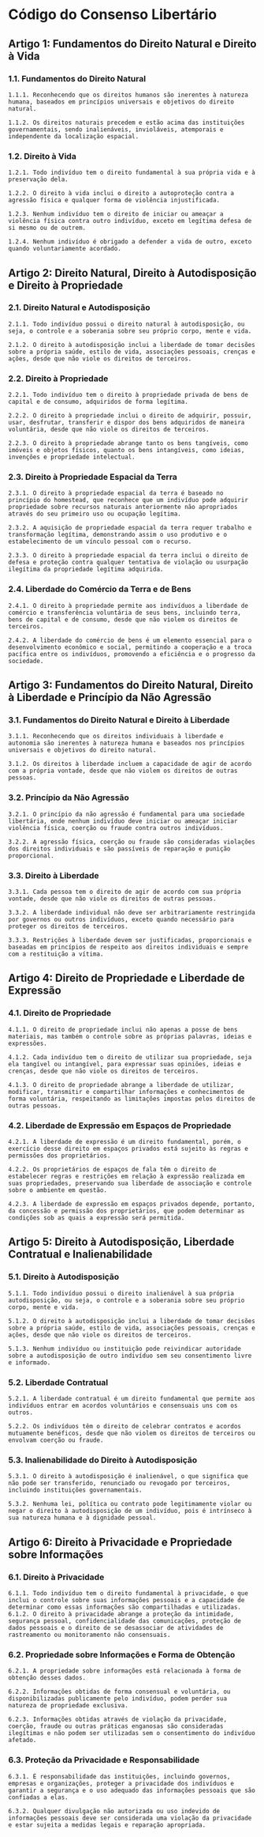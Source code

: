 # Código do Consenso Libertário 

## Artigo 1: Fundamentos do Direito Natural e Direito à Vida

### 1.1. Fundamentos do Direito Natural

    1.1.1. Reconhecendo que os direitos humanos são inerentes à natureza humana, baseados em princípios universais e objetivos do direito natural.

    1.1.2. Os direitos naturais precedem e estão acima das instituições governamentais, sendo inalienáveis, invioláveis, atemporais e independente da localização espacial.

### 1.2. Direito à Vida

    1.2.1. Todo indivíduo tem o direito fundamental à sua própria vida e à preservação dela.

    1.2.2. O direito à vida inclui o direito a autoproteção contra a agressão física e qualquer forma de violência injustificada.

    1.2.3. Nenhum indivíduo tem o direito de iniciar ou ameaçar a violência física contra outro indivíduo, exceto em legítima defesa de si mesmo ou de outrem.

    1.2.4. Nenhum indivíduo é obrigado a defender a vida de outro, exceto quando voluntariamente acordado.

## Artigo 2: Direito Natural, Direito à Autodisposição e Direito à Propriedade

### 2.1. Direito Natural e Autodisposição

    2.1.1. Todo indivíduo possui o direito natural à autodisposição, ou seja, o controle e a soberania sobre seu próprio corpo, mente e vida.

    2.1.2. O direito à autodisposição inclui a liberdade de tomar decisões sobre a própria saúde, estilo de vida, associações pessoais, crenças e ações, desde que não viole os direitos de terceiros.

### 2.2. Direito à Propriedade

    2.2.1. Todo indivíduo tem o direito à propriedade privada de bens de capital e de consumo, adquiridos de forma legítima.

    2.2.2. O direito à propriedade inclui o direito de adquirir, possuir, usar, desfrutar, transferir e dispor dos bens adquiridos de maneira voluntária, desde que não viole os direitos de terceiros.

    2.2.3. O direito à propriedade abrange tanto os bens tangíveis, como imóveis e objetos físicos, quanto os bens intangíveis, como ideias, invenções e propriedade intelectual.

### 2.3. Direito à Propriedade Espacial da Terra
    
    2.3.1. O direito à propriedade espacial da terra é baseado no princípio do homestead, que reconhece que um indivíduo pode adquirir propriedade sobre recursos naturais anteriormente não apropriados através do seu primeiro uso ou ocupação legítima.
    
    2.3.2. A aquisição de propriedade espacial da terra requer trabalho e transformação legítima, demonstrando assim o uso produtivo e o estabelecimento de um vínculo pessoal com o recurso.
    
    2.3.3. O direito à propriedade espacial da terra inclui o direito de defesa e proteção contra qualquer tentativa de violação ou usurpação ilegítima da propriedade legítima adquirida.

### 2.4. Liberdade do Comércio da Terra e de Bens

    2.4.1. O direito à propriedade permite aos indivíduos a liberdade de comércio e transferência voluntária de seus bens, incluindo terra, bens de capital e de consumo, desde que não violem os direitos de terceiros.

    2.4.2. A liberdade do comércio de bens é um elemento essencial para o desenvolvimento econômico e social, permitindo a cooperação e a troca pacífica entre os indivíduos, promovendo a eficiência e o progresso da sociedade.


## Artigo 3: Fundamentos do Direito Natural, Direito à Liberdade e Princípio da Não Agressão

### 3.1. Fundamentos do Direito Natural e Direito à Liberdade

    3.1.1. Reconhecendo que os direitos individuais à liberdade e autonomia são inerentes à natureza humana e baseados nos princípios universais e objetivos do direito natural.

    3.1.2. Os direitos à liberdade incluem a capacidade de agir de acordo com a própria vontade, desde que não violem os direitos de outras pessoas.

### 3.2. Princípio da Não Agressão

    3.2.1. O princípio da não agressão é fundamental para uma sociedade libertária, onde nenhum indivíduo deve iniciar ou ameaçar iniciar violência física, coerção ou fraude contra outros indivíduos.

    3.2.2. A agressão física, coerção ou fraude são consideradas violações dos direitos individuais e são passíveis de reparação e punição proporcional.

### 3.3. Direito à Liberdade

    3.3.1. Cada pessoa tem o direito de agir de acordo com sua própria vontade, desde que não viole os direitos de outras pessoas.
    
    3.3.2. A liberdade individual não deve ser arbitrariamente restringida por governos ou outros indivíduos, exceto quando necessário para proteger os direitos de terceiros.

    3.3.3. Restrições à liberdade devem ser justificadas, proporcionais e baseadas em princípios de respeito aos direitos individuais e sempre com a restituição a vítima.

## Artigo 4: Direito de Propriedade e Liberdade de Expressão

### 4.1. Direito de Propriedade

    4.1.1. O direito de propriedade inclui não apenas a posse de bens materiais, mas também o controle sobre as próprias palavras, ideias e expressões.

    4.1.2. Cada indivíduo tem o direito de utilizar sua propriedade, seja ela tangível ou intangível, para expressar suas opiniões, ideias e crenças, desde que não viole os direitos de terceiros.

    4.1.3. O direito de propriedade abrange a liberdade de utilizar, modificar, transmitir e compartilhar informações e conhecimentos de forma voluntária, respeitando as limitações impostas pelos direitos de outras pessoas.

### 4.2. Liberdade de Expressão em Espaços de Propriedade

    4.2.1. A liberdade de expressão é um direito fundamental, porém, o exercício desse direito em espaços privados está sujeito às regras e permissões dos proprietários.

    4.2.2. Os proprietários de espaços de fala têm o direito de estabelecer regras e restrições em relação à expressão realizada em suas propriedades, preservando sua liberdade de associação e controle sobre o ambiente em questão.

    4.2.3. A liberdade de expressão em espaços privados depende, portanto, da concessão e permissão dos proprietários, que podem determinar as condições sob as quais a expressão será permitida.

## Artigo 5: Direito à Autodisposição, Liberdade Contratual e Inalienabilidade

### 5.1. Direito à Autodisposição

    5.1.1. Todo indivíduo possui o direito inalienável à sua própria autodisposição, ou seja, o controle e a soberania sobre seu próprio corpo, mente e vida.

    5.1.2. O direito à autodisposição inclui a liberdade de tomar decisões sobre a própria saúde, estilo de vida, associações pessoais, crenças e ações, desde que não viole os direitos de terceiros.

    5.1.3. Nenhum indivíduo ou instituição pode reivindicar autoridade sobre a autodisposição de outro indivíduo sem seu consentimento livre e informado.

### 5.2. Liberdade Contratual

    5.2.1. A liberdade contratual é um direito fundamental que permite aos indivíduos entrar em acordos voluntários e consensuais uns com os outros.

    5.2.2. Os indivíduos têm o direito de celebrar contratos e acordos mutuamente benéficos, desde que não violem os direitos de terceiros ou envolvam coerção ou fraude.

### 5.3. Inalienabilidade do Direito à Autodisposição

    5.3.1. O direito à autodisposição é inalienável, o que significa que não pode ser transferido, renunciado ou revogado por terceiros, incluindo instituições governamentais.

    5.3.2. Nenhuma lei, política ou contrato pode legitimamente violar ou negar o direito à autodisposição de um indivíduo, pois é intrínseco à sua natureza humana e à dignidade pessoal.

## Artigo 6: Direito à Privacidade e Propriedade sobre Informações

### 6.1. Direito à Privacidade

    6.1.1. Todo indivíduo tem o direito fundamental à privacidade, o que inclui o controle sobre suas informações pessoais e a capacidade de determinar como essas informações são compartilhadas e utilizadas.
    6.1.2. O direito à privacidade abrange a proteção da intimidade, segurança pessoal, confidencialidade das comunicações, proteção de dados pessoais e o direito de se desassociar de atividades de rastreamento ou monitoramento não consensuais.

### 6.2. Propriedade sobre Informações e Forma de Obtenção

    6.2.1. A propriedade sobre informações está relacionada à forma de obtenção desses dados.
    
    6.2.2. Informações obtidas de forma consensual e voluntária, ou disponibilizadas publicamente pelo indivíduo, podem perder sua natureza de propriedade exclusiva.

    6.2.3. Informações obtidas através de violação da privacidade, coerção, fraude ou outras práticas enganosas são consideradas ilegítimas e não podem ser utilizadas sem o consentimento do indivíduo afetado.

### 6.3. Proteção da Privacidade e Responsabilidade

    6.3.1. É responsabilidade das instituições, incluindo governos, empresas e organizações, proteger a privacidade dos indivíduos e garantir a segurança e o uso adequado das informações pessoais que são confiadas a elas.

    6.3.2. Qualquer divulgação não autorizada ou uso indevido de informações pessoais deve ser considerada uma violação da privacidade e estar sujeita a medidas legais e reparação apropriada.

